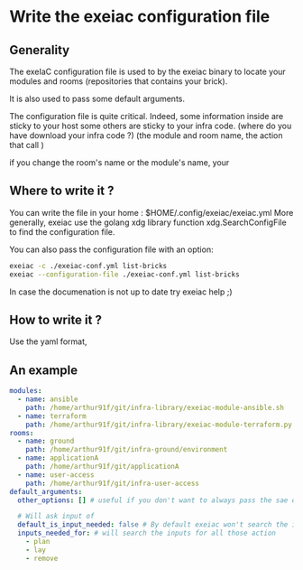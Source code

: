 # Write the exeiac configuration file

## Generality

The exeIaC configuration file is used to by the exeiac binary to locate your 
modules and rooms (repositories that contains your brick).

It is also used to pass some default arguments.

The configuration file is quite critical. Indeed, some information inside are 
sticky to your host some others are sticky to your infra code.
(where do you have download your infra code ?)
 (the module and room name, the action that call 
)

if you change the room's name
or the module's name, your 

## Where to write it ?

You can write the file in your home : $HOME/.config/exeiac/exeiac.yml
More generally, exeiac use the golang xdg library function xdg.SearchConfigFile
 to find the configuration file.

You can also pass the configuration file with an option: 
```bash
exeiac -c ./exeiac-conf.yml list-bricks
exeiac --configuration-file ./exeiac-conf.yml list-bricks
```
In case the documenation is not up to date try exeiac help ;)

## How to write it ?

Use the yaml format, 


## An example
```yaml
modules:
  - name: ansible
    path: /home/arthur91f/git/infra-library/exeiac-module-ansible.sh
  - name: terraform
    path: /home/arthur91f/git/infra-library/exeiac-module-terraform.py
rooms:
  - name: ground
    path: /home/arthur91f/git/infra-ground/environment
  - name: applicationA
    path: /home/arthur91f/git/applicationA
  - name: user-access
    path: /home/arthur91f/git/infra-user-access
default_arguments:
  other_options: [] # useful if you don't want to always pass the sae option as --format=name or --non-interactive

  # Will ask input of 
  default_is_input_needed: false # By default exeiac won't search the inputs of a brick it's not usefull for action init for example
  inputs_needed_for: # will search the inputs for all those action
    - plan
    - lay
    - remove
```
